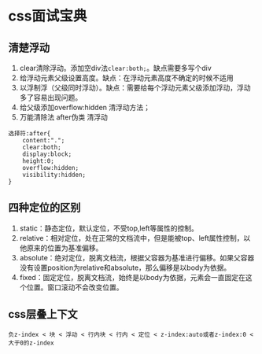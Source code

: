 # css面试宝典

## 清楚浮动
1. clear清除浮动。添加空div法`clear:both;`。缺点需要多写个div
2. 给浮动元素父级设置高度。缺点：在浮动元素高度不确定的时候不适用
3. 以浮制浮（父级同时浮动）。缺点：需要给每个浮动元素父级添加浮动，浮动多了容易出现问题。
4. 给父级添加overflow:hidden 清浮动方法；
5. 万能清除法 after伪类 清浮动
```
选择符:after{
    content:".";
    clear:both;
    display:block;
    height:0;
    overflow:hidden;
    visibility:hidden;
}
```
## 四种定位的区别
1. static：静态定位，默认定位，不受top,left等属性的控制。
2. relative：相对定位，处在正常的文档流中，但是能被top、left属性控制，以他原来的位置为基准偏移。
3. absolute：绝对定位，脱离文档流，根据父容器为基准进行偏移。如果父容器没有设置position为relative和absolute，那么偏移是以body为依据。
4. fixed：固定定位，脱离文档流，始终是以body为依据，元素会一直固定在这个位置。窗口滚动不会改变位置。

## css层叠上下文
```
负z-index < 块 < 浮动 < 行内块 < 行内 < 定位 < z-index:auto或者z-index:0 < 大于0的z-index
```